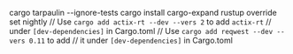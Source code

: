 cargo tarpaulin --ignore-tests
cargo install cargo-expand
rustup override set nightly
// Use `cargo add actix-rt --dev --vers 2` to add `actix-rt`
// under `[dev-dependencies]` in Cargo.toml
// Use `cargo add reqwest --dev --vers 0.11` to add
// it under `[dev-dependencies]` in Cargo.toml
